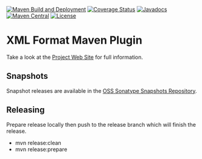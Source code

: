 [![Maven Build and Deployment](https://github.com/acegi/xml-format-maven-plugin/workflows/Maven%20Build%20and%20Deployment/badge.svg)](https://github.com/acegi/xml-format-maven-plugin/actions)
[![Coverage Status](https://codecov.io/gh/acegi/xml-format-maven-plugin/branch/master/graph/badge.svg)](https://codecov.io/gh/acegi/xml-format-maven-plugin)
[![Javadocs](http://www.javadoc.io/badge/au.com.acegi/xml-format-maven-plugin.svg)](http://www.javadoc.io/doc/au.com.acegi/xml-format-maven-plugin)
[![Maven Central](https://img.shields.io/maven-central/v/au.com.acegi/xml-format-maven-plugin.svg?maxAge=3600)](http://search.maven.org/#search%7Cga%7C1%7Cg%3A%22au.com.acegi%22%20AND%20a%3A%22xml-format-maven-plugin%22)
[![License](https://img.shields.io/hexpm/l/plug.svg?maxAge=2592000)](http://www.apache.org/licenses/LICENSE-2.0.txt)

# XML Format Maven Plugin

Take a look at the [Project Web Site](https://acegi.github.io/xml-format-maven-plugin/)
for full information.

## Snapshots

Snapshot releases are available in the
[OSS Sonatype Snapshots Repository](https://oss.sonatype.org/content/repositories/snapshots/au/com/acegi/xml-format-maven-plugin).

## Releasing

Prepare release locally then push to the release branch which will finish the release.

- mvn release:clean
- mvn release:prepare
